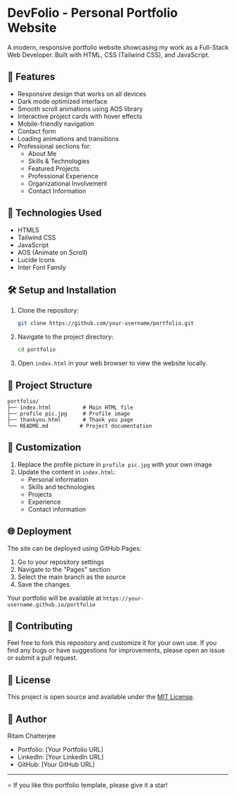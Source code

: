 # DevFolio - Personal Portfolio Website

A modern, responsive portfolio website showcasing my work as a Full-Stack Web Developer. Built with HTML, CSS (Tailwind CSS), and JavaScript.

## 🌟 Features

- Responsive design that works on all devices
- Dark mode optimized interface
- Smooth scroll animations using AOS library
- Interactive project cards with hover effects
- Mobile-friendly navigation
- Contact form
- Loading animations and transitions
- Professional sections for:
  - About Me
  - Skills & Technologies
  - Featured Projects
  - Professional Experience
  - Organizational Involvement
  - Contact Information

## 🚀 Technologies Used

- HTML5
- Tailwind CSS
- JavaScript
- AOS (Animate on Scroll)
- Lucide Icons
- Inter Font Family

## 🛠️ Setup and Installation

1. Clone the repository:
   ```bash
   git clone https://github.com/your-username/portfolio.git
   ```

2. Navigate to the project directory:
   ```bash
   cd portfolio
   ```

3. Open `index.html` in your web browser to view the website locally.

## 📂 Project Structure

```
portfolio/
├── index.html          # Main HTML file
├── profile pic.jpg     # Profile image
├── thankyou.html       # Thank you page
└── README.md          # Project documentation
```

## 🎨 Customization

1. Replace the profile picture in `profile pic.jpg` with your own image
2. Update the content in `index.html`:
   - Personal information
   - Skills and technologies
   - Projects
   - Experience
   - Contact information

## 🌐 Deployment

The site can be deployed using GitHub Pages:

1. Go to your repository settings
2. Navigate to the "Pages" section
3. Select the main branch as the source
4. Save the changes

Your portfolio will be available at `https://your-username.github.io/portfolio`

## 🤝 Contributing

Feel free to fork this repository and customize it for your own use. If you find any bugs or have suggestions for improvements, please open an issue or submit a pull request.

## 📄 License

This project is open source and available under the [MIT License](LICENSE).

## 👤 Author

Ritam Chatterjee
- Portfolio: [Your Portfolio URL]
- LinkedIn: [Your LinkedIn URL]
- GitHub: [Your GitHub URL]

---

⭐️ If you like this portfolio template, please give it a star!